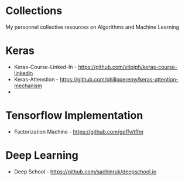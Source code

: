 # Collections
My personnel collective resources on Algorithms and Machine Learning

# Keras

* Keras-Course-Linked-In - https://github.com/vitojph/keras-course-linkedin
* Keras-Attenstion - https://github.com/philipperemy/keras-attention-mechanism
* 


# Tensorflow Implementation

* Factorization Machine - https://github.com/geffy/tffm
  

# Deep Learning

* Deep School - https://github.com/sachinruk/deepschool.io
